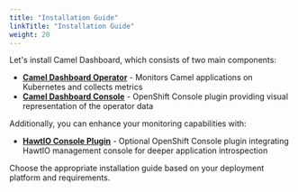 ```yaml
---
title: "Installation Guide"
linkTitle: "Installation Guide"
weight: 20
---
```


Let's install Camel Dashboard, which consists of two main components:

* **[Camel Dashboard Operator](operator/)** - Monitors Camel applications on Kubernetes and collects metrics
* **[Camel Dashboard Console](console/)** - OpenShift Console plugin providing visual representation of the operator data

Additionally, you can enhance your monitoring capabilities with:

* **[HawtIO Console Plugin](hawtio/)** - Optional OpenShift Console plugin integrating HawtIO management console for deeper application introspection

Choose the appropriate installation guide based on your deployment platform and requirements.